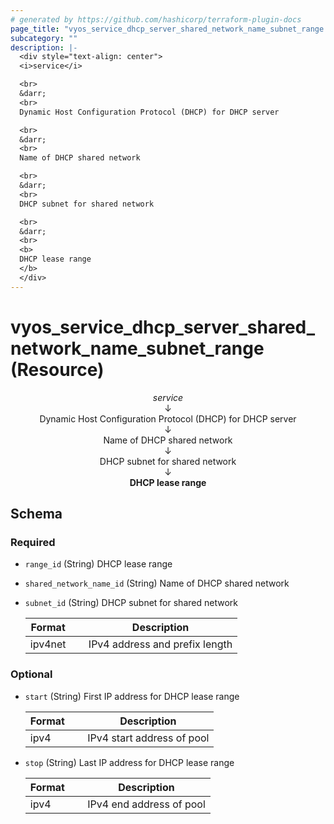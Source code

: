 ```yaml
---
# generated by https://github.com/hashicorp/terraform-plugin-docs
page_title: "vyos_service_dhcp_server_shared_network_name_subnet_range Resource - vyos"
subcategory: ""
description: |-
  <div style="text-align: center">
  <i>service</i>

  <br>
  &darr;
  <br>
  Dynamic Host Configuration Protocol (DHCP) for DHCP server

  <br>
  &darr;
  <br>
  Name of DHCP shared network

  <br>
  &darr;
  <br>
  DHCP subnet for shared network

  <br>
  &darr;
  <br>
  <b>
  DHCP lease range
  </b>
  </div>
---
```


# vyos_service_dhcp_server_shared_network_name_subnet_range (Resource)

<div style="text-align: center">
<i>service</i>

<br>
&darr;
<br>
Dynamic Host Configuration Protocol (DHCP) for DHCP server

<br>
&darr;
<br>
Name of DHCP shared network

<br>
&darr;
<br>
DHCP subnet for shared network

<br>
&darr;
<br>
<b>
DHCP lease range
</b>
</div>



<!-- schema generated by tfplugindocs -->
## Schema

### Required

- `range_id` (String) DHCP lease range
- `shared_network_name_id` (String) Name of DHCP shared network
- `subnet_id` (String) DHCP subnet for shared network

    |  Format &emsp; | Description  |
    |----------|---------------|
    |  ipv4net  &emsp; |  IPv4 address and prefix length  |

### Optional

- `start` (String) First IP address for DHCP lease range

    |  Format &emsp; | Description  |
    |----------|---------------|
    |  ipv4  &emsp; |  IPv4 start address of pool  |
- `stop` (String) Last IP address for DHCP lease range

    |  Format &emsp; | Description  |
    |----------|---------------|
    |  ipv4  &emsp; |  IPv4 end address of pool  |
